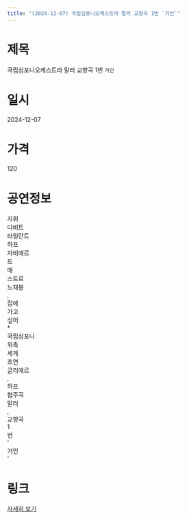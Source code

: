 ```yaml
---
title: "(2024-12-07) 국립심포니오케스트라 말러 교향곡 1번 `거인`"
---
```


# 제목
국립심포니오케스트라 말러 교향곡 1번 `거인`

# 일시
2024-12-07

# 가격
120

# 공연정보
지휘  
다비트  
라일란트  
하프  
자비에르  
드  
매  
스트르  
노재봉  
,  
집에  
가고  
싶어  
*  
국립심포니  
위촉  
세계  
초연  
글리에르  
,  
하프  
협주곡  
말러  
,  
교향곡  
1  
번  
’  
거인  
‘

# 링크
[자세히 보기](https://www.sac.or.kr/site/main/show/show_view?SN=60787, "https://www.sac.or.kr/site/main/show/show_view?SN=60787")
